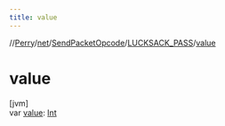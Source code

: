 ```yaml
---
title: value
---
```

//[Perry](../../../../index.html)/[net](../../index.html)/[SendPacketOpcode](../index.html)/[LUCKSACK_PASS](index.html)/[value](value.html)



# value



[jvm]\
var [value](value.html): [Int](https://kotlinlang.org/api/latest/jvm/stdlib/kotlin/-int/index.html)




